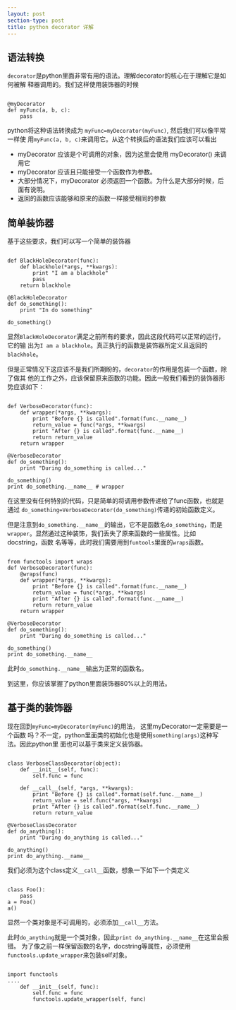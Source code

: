 ```yaml
---
layout: post
section-type: post
title: python decorator 详解
---
```


## 语法转换

`decorator`是python里面非常有用的语法。理解decorator的核心在于理解它是如何被解
释器调用的。我们这样使用装饰器的时候

<pre><code data-trim class="python">
@myDecorator
def myFunc(a, b, c):
    pass
</code></pre>

python将这种语法转换成为 `myFunc=myDecorator(myFunc)`, 然后我们可以像平常一样使
用`myFunc(a, b, c)`来调用它。从这个转换后的语法我们应该可以看出

- myDecorator 应该是个可调用的对象，因为这里会使用 myDecorator() 来调用它
- myDecorator 应该且只能接受一个函数作为参数。
- 大部分情况下，myDecorator 必须返回一个函数。为什么是大部分时候，后面有说明。
- 返回的函数应该能够和原来的函数一样接受相同的参数


## 简单装饰器


基于这些要求，我们可以写一个简单的装饰器

<pre><code data-trim class="python">
def BlackHoleDecorator(func):
    def blackhole(*args, **kwargs):
        print "I am a blackhole"
        pass
    return blackhole

@BlackHoleDecorator
def do_something():
    print "In do something"
    
do_something()
</code></pre>

显然`BlackHoleDecorator`满足之前所有的要求，因此这段代码可以正常的运行，它的输
出为`I am a blackhole`。真正执行的函数是装饰器所定义且返回的`blackhole`。

但是正常情况下这应该不是我们所期盼的，`decorator`的作用是包装一个函数，除了做其
他的工作之外，应该保留原来函数的功能。因此一般我们看到的装饰器形势应该如下：

<pre><code data-trim class="python">
def VerboseDecorator(func):
    def wrapper(*args, **kwargs):
        print "Before {} is called".format(func.__name__)
        return_value = func(*args, **kwargs)
        print "After {} is called".format(func.__name__)
        return return_value
    return wrapper

@VerboseDecorator
def do_something():
    print "During do_something is called..."

do_something() 
print do_something.__name__ # wrapper
</code></pre>

在这里没有任何特别的代码，只是简单的将调用参数传递给了func函数，也就是通过
`do_something=VerboseDecorator(do_something)`传递的初始函数定义。

但是注意到`do_something.__name__`的输出，它不是函数名`do_something`，而是
`wrapper`。显然通过这种装饰，我们丢失了原来函数的一些属性。比如 docstring，函数
名等等，此时我们需要用到`funtools`里面的`wraps`函数。

<pre><code data-trim class="python">
from functools import wraps
def VerboseDecorator(func):
    @wraps(func)
    def wrapper(*args, **kwargs):
        print "Before {} is called".format(func.__name__)
        return_value = func(*args, **kwargs)
        print "After {} is called".format(func.__name__)
        return return_value
    return wrapper

@VerboseDecorator
def do_something():
    print "During do_something is called..."

do_something()
print do_something.__name__ 
</code></pre>


此时`do_something.__name__`输出为正常的函数名。

到这里，你应该掌握了python里面装饰器80%以上的用法。

## 基于类的装饰器

现在回到`myFunc=myDecorator(myFunc)`的用法， 这里myDecorator一定需要是一个函数
吗？不一定，python里面类的初始化也是使用`something(args)`这种写法。因此python里
面也可以基于类来定义装饰器。

<pre><code data-trim class="python">
class VerboseClassDecorator(object):
    def __init__(self, func):
        self.func = func
    
    def __call__(self, *args, **kwargs):
        print "Before {} is called".format(self.func.__name__)
        return_value = self.func(*args, **kwargs)
        print "After {} is called".format(self.func.__name__)
        return return_value

@VerboseClassDecorator
def do_anything():
    print "During do_anything is called..."
    
do_anything()
print do_anything.__name__
</code></pre>

我们必须为这个class定义`__call__`函数，想象一下如下一个类定义

<pre><code data-trim class="python">
class Foo():
    pass
a = Foo()
a()
</code></pre>

显然一个类对象是不可调用的，必须添加`__call__`方法。

此时`do_anything`就是一个类对象，因此`print do_anything.__name__`在这里会报错。
为了像之前一样保留函数的名字，docstring等属性，必须使用`functools.update_wrapper`来包装self对象。

<pre><code data-trim class="python">
import functools
....
    def __init__(self, func):
        self.func = func
        functools.update_wrapper(self, func)
</code></pre>
